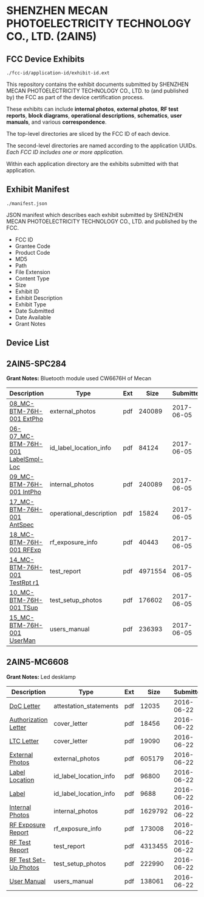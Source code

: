 # SHENZHEN MECAN PHOTOELECTRICITY TECHNOLOGY CO., LTD. (2AIN5)
## FCC Device Exhibits

```
./fcc-id/application-id/exhibit-id.ext
```

This repository contains the exhibit documents submitted by SHENZHEN MECAN PHOTOELECTRICITY TECHNOLOGY CO., LTD. to (and published by) the FCC as part of the device certification process.

These exhibits can include **internal photos**, **external photos**, **RF test reports**, **block diagrams**, **operational descriptions**, **schematics**, **user manuals**, and various **correspondence**.

The top-level directories are sliced by the FCC ID of each device.

The second-level directories are named according to the application UUIDs. *Each FCC ID includes one or more application.*

Within each application directory are the exhibits submitted with that application. 

## Exhibit Manifest

```
./manifest.json
```

JSON manifest which describes each exhibit submitted by SHENZHEN MECAN PHOTOELECTRICITY TECHNOLOGY CO., LTD. and published by the FCC.

- FCC ID
- Grantee Code
- Product Code
- MD5
- Path
- File Extension
- Content Type
- Size
- Exhibit ID
- Exhibit Description
- Exhibit Type
- Date Submitted
- Date Available
- Grant Notes

## Device List
## 2AIN5-SPC284
**Grant Notes:** Bluetooth module used CW6676H of Mecan

| Description | Type | Ext | Size | Submitted | Available |
| ----------- | ---- | --- | ---- | --------- | --------- |
| [08_MC-BTM-76H-001 ExtPho](2AIN5-SPC284/049b30e71a01450195618f5ffff8734f/3412996.pdf) | external_photos | pdf | 240089 | 2017-06-05 | 2017-06-05 |
| [06-07_MC-BTM-76H-001 LabelSmpl-Loc](2AIN5-SPC284/049b30e71a01450195618f5ffff8734f/3412995.pdf) | id_label_location_info | pdf | 84124 | 2017-06-05 | 2017-06-05 |
| [09_MC-BTM-76H-001 IntPho](2AIN5-SPC284/049b30e71a01450195618f5ffff8734f/3412996.pdf) | internal_photos | pdf | 240089 | 2017-06-05 | 2017-06-05 |
| [17_MC-BTM-76H-001 AntSpec](2AIN5-SPC284/049b30e71a01450195618f5ffff8734f/3413005.pdf) | operational_description | pdf | 15824 | 2017-06-05 | 2017-06-05 |
| [18_MC-BTM-76H-001 RFExp](2AIN5-SPC284/049b30e71a01450195618f5ffff8734f/3413006.pdf) | rf_exposure_info | pdf | 40443 | 2017-06-05 | 2017-06-05 |
| [14_MC-BTM-76H-001 TestRpt r1](2AIN5-SPC284/049b30e71a01450195618f5ffff8734f/3413002.pdf) | test_report | pdf | 4971554 | 2017-06-05 | 2017-06-05 |
| [10_MC-BTM-76H-001 TSup](2AIN5-SPC284/049b30e71a01450195618f5ffff8734f/3412998.pdf) | test_setup_photos | pdf | 176602 | 2017-06-05 | 2017-06-05 |
| [15_MC-BTM-76H-001 UserMan](2AIN5-SPC284/049b30e71a01450195618f5ffff8734f/3413003.pdf) | users_manual | pdf | 236393 | 2017-06-05 | 2017-06-05 |
## 2AIN5-MC6608
**Grant Notes:** Led desklamp

| Description | Type | Ext | Size | Submitted | Available |
| ----------- | ---- | --- | ---- | --------- | --------- |
| [DoC Letter](2AIN5-MC6608/f28a76fc3cf682d53b5f3196e06f893f/3037334.pdf) | attestation_statements | pdf | 12035 | 2016-06-22 | 2016-06-22 |
| [Authorization Letter](2AIN5-MC6608/f28a76fc3cf682d53b5f3196e06f893f/3037336.pdf) | cover_letter | pdf | 18456 | 2016-06-22 | 2016-06-22 |
| [LTC Letter](2AIN5-MC6608/f28a76fc3cf682d53b5f3196e06f893f/3037337.pdf) | cover_letter | pdf | 19090 | 2016-06-22 | 2016-06-22 |
| [External Photos](2AIN5-MC6608/f28a76fc3cf682d53b5f3196e06f893f/3037338.pdf) | external_photos | pdf | 605179 | 2016-06-22 | 2016-06-22 |
| [Label Location](2AIN5-MC6608/f28a76fc3cf682d53b5f3196e06f893f/3037339.pdf) | id_label_location_info | pdf | 96800 | 2016-06-22 | 2016-06-22 |
| [Label](2AIN5-MC6608/f28a76fc3cf682d53b5f3196e06f893f/3037340.pdf) | id_label_location_info | pdf | 9688 | 2016-06-22 | 2016-06-22 |
| [Internal Photos](2AIN5-MC6608/f28a76fc3cf682d53b5f3196e06f893f/3037341.pdf) | internal_photos | pdf | 1629792 | 2016-06-22 | 2016-06-22 |
| [RF Exposure Report](2AIN5-MC6608/f28a76fc3cf682d53b5f3196e06f893f/3037344.pdf) | rf_exposure_info | pdf | 173008 | 2016-06-22 | 2016-06-22 |
| [RF Test Report](2AIN5-MC6608/f28a76fc3cf682d53b5f3196e06f893f/3037359.pdf) | test_report | pdf | 4313455 | 2016-06-22 | 2016-06-22 |
| [RF Test Set-Up Photos](2AIN5-MC6608/f28a76fc3cf682d53b5f3196e06f893f/3037360.pdf) | test_setup_photos | pdf | 222990 | 2016-06-22 | 2016-06-22 |
| [User Manual](2AIN5-MC6608/f28a76fc3cf682d53b5f3196e06f893f/3037345.pdf) | users_manual | pdf | 138061 | 2016-06-22 | 2016-06-22 |

